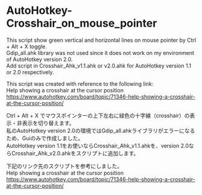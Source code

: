 # AutoHotkey-Crosshair_on_mouse_pointer

This script show green vertical and horizontal lines on mouse pointer by Ctrl + Alt + X toggle.  
Gdip_all.ahk library was not used since it does not work on my environment of AutoHotkey version 2.0.  
Add script in Crosshair_Ahk_v1.1.ahk or v2.0.ahk for AutoHotkey version 1.1 or 2.0 respectively.  

This script was created with reference to the following link:  
Help showing a crosshair at the cursor position  
https://www.autohotkey.com/board/topic/71346-help-showing-a-crosshair-at-the-cursor-position/


Ctrl + Alt + X でマウスポインターの上下左右に緑色の十字線（crosshair）の表示・非表示を切り替えます。  
私のAutoHotkey version 2.0の環境ではGdip_all.ahkライブラリがエラーになるため、Guiのみで作成しました。  
AutoHotkey version 1.1をお使いならCrosshair_Ahk_v1.1.ahkを、version 2.0ならCrosshair_Ahk_v2.0.ahkをスクリプトに追加します。  

下記のリンク先のスクリプトを参考にしました。  
Help showing a crosshair at the cursor position  
https://www.autohotkey.com/board/topic/71346-help-showing-a-crosshair-at-the-cursor-position/
